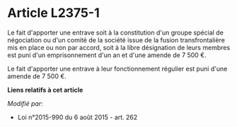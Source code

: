 # Article L2375-1

Le fait d'apporter une entrave soit à la constitution d'un groupe spécial de négociation ou d'un comité de la société issue
de la fusion transfrontalière mis en place ou non par accord, soit à la libre désignation de leurs membres est puni d'un
emprisonnement d'un an et d'une amende de 7 500 €. 

Le fait d'apporter une entrave à leur fonctionnement régulier est puni d'une amende de 7 500 €.

**Liens relatifs à cet article**

_Modifié par_:

  - Loi n°2015-990 du 6 août 2015 - art. 262
